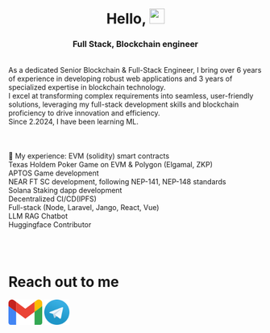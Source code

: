 <!--suppress HtmlDeprecatedAttribute -->
<div>
<!--  <img align="left" src="./assets/1234 (16).png" width="270" height = '320'/> -->
<h1 align="center">Hello, <img src="https://raw.githubusercontent.com/MartinHeinz/MartinHeinz/master/wave.gif" width="30" height="30" />
 </h1>
<h3 align="center">Full Stack, Blockchain engineer</h3>
<br/>
As a dedicated Senior Blockchain & Full-Stack Engineer, I bring over 6 years of experience in developing robust web applications and 3 years of specialized expertise in blockchain technology.<br>
I excel at transforming complex requirements into seamless, user-friendly solutions, leveraging my full-stack development skills and blockchain proficiency to drive innovation and efficiency.<br>
Since 2.2024, I have been learning ML.<br>
</div>
<br><br><br>
💪 My experience:
EVM (solidity) smart contracts <br>
Texas Holdem Poker Game on EVM & Polygon (Elgamal, ZKP) <br>
APTOS Game development<br>
NEAR FT SC development, following NEP-141, NEP-148 standards <br>
Solana Staking dapp development<br>
Decentralized CI/CD(IPFS)<br>
Full-stack (Node, Laravel, Jango, React, Vue)<br>
LLM RAG Chatbot<br>
Huggingface Contributor<br>
</div>

<br><br>
# Reach out to me #
<a href="mailto:smartpuck111@gmail.com"><img src="./assets/gmail.png" alt="Gmail" height="50" title="Send mail"></a>
<a href="https://t.me/terryfoxa"><img src="./assets/telegram.webp" alt="Telegram" height="50" title="Send message"></a>

